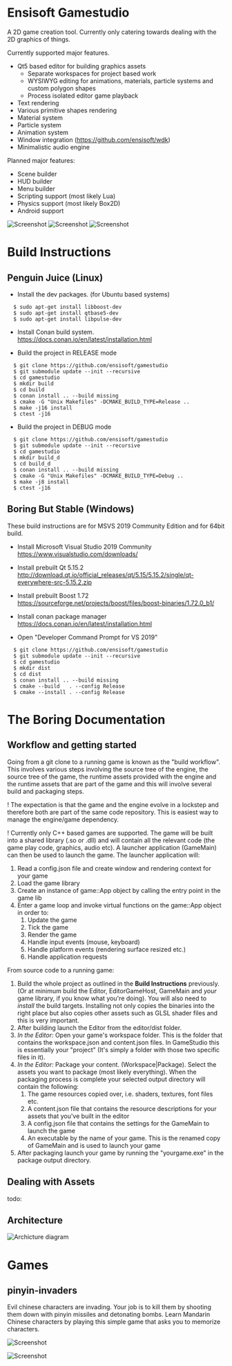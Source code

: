 Ensisoft Gamestudio
===================

A 2D game creation tool. Currently only catering towards dealing with the 2D graphics of things.

Currently supported major features.
* Qt5 based editor for building graphics assets
  * Separate workspaces for project based work
  * WYSIWYG editing for animations, materials, particle systems and custom polygon shapes
  * Process isolated editor game playback
* Text rendering
* Various primitive shapes rendering
* Material system
* Particle system
* Animation system
* Window integration (https://github.com/ensisoft/wdk)
* Minimalistic audio engine
    
Planned major features:
* Scene builder 
* HUD builder
* Menu builder 
* Scripting support (most likely Lua)
* Physics support (most likely Box2D)
* Android support 

![Screenshot](https://raw.githubusercontent.com/ensisoft/gamestudio/master/screens/editor-animation.png "Animation editor")
![Screenshot](https://raw.githubusercontent.com/ensisoft/gamestudio/master/screens/editor-material.png "Material editor")
![Screenshot](https://raw.githubusercontent.com/ensisoft/gamestudio/master/screens/editor-particle.png "Particle editor")

Build Instructions
==================

Penguin Juice (Linux)
------------------------------

- Install the dev packages.
  (for Ubuntu based systems)
```
  $ sudo apt-get install libboost-dev
  $ sudo apt-get install qtbase5-dev
  $ sudo apt-get install libpulse-dev
```
- Install Conan build system.  
https://docs.conan.io/en/latest/installation.html
   
- Build the project in RELEASE mode
```
  $ git clone https://github.com/ensisoft/gamestudio
  $ git submodule update --init --recursive
  $ cd gamestudio
  $ mkdir build
  $ cd build
  $ conan install .. --build missing
  $ cmake -G "Unix Makefiles" -DCMAKE_BUILD_TYPE=Release ..
  $ make -j16 install
  $ ctest -j16
```

- Build the project in DEBUG mode
```
  $ git clone https://github.com/ensisoft/gamestudio
  $ git submodule update --init --recursive
  $ cd gamestudio
  $ mkdir build_d
  $ cd build_d
  $ conan install .. --build missing
  $ cmake -G "Unix Makefiles" -DCMAKE_BUILD_TYPE=Debug ..
  $ make -j8 install
  $ ctest -j16
```

Boring But Stable (Windows)
---------------------------------

These build instructions are for MSVS 2019 Community Edition and for 64bit build.

- Install Microsoft Visual Studio 2019 Community  
https://www.visualstudio.com/downloads/

- Install prebuilt Qt 5.15.2
http://download.qt.io/official_releases/qt/5.15/5.15.2/single/qt-everywhere-src-5.15.2.zip

- Install prebuilt Boost 1.72  
https://sourceforge.net/projects/boost/files/boost-binaries/1.72.0_b1/

- Install conan package manager  
https://docs.conan.io/en/latest/installation.html

- Open "Developer Command Prompt for VS 2019"

```
  $ git clone https://github.com/ensisoft/gamestudio
  $ git submodule update --init --recursive
  $ cd gamestudio
  $ mkdir dist
  $ cd dist
  $ conan install .. --build missing
  $ cmake --build   . --config Release
  $ cmake --install . --config Release
```

The Boring Documentation
=======================

Workflow and getting started
----------------------------
Going from a git clone to a running game is known as the "build workflow". This involves various steps 
involving the source tree of the engine, the source tree of the game, the runtime assets provided with the
engine and the runtime assets that are part of the game and this will involve several build and packaging steps.

! The expectation is that the game and the engine evolve in a lockstep and therefore both are part of the same
code repository. This is easiest way to manage the engine/game dependency.

! Currently only C++ based games are supported. The game will be built into a shared library (.so or .dll) and
  will contain all the relevant code (the game play code, graphics, audio etc). A launcher application (GameMain)
  can then be used to launch the game. The launcher application will:
  1. Read a config.json file and create window and rendering context for your game
  2. Load the game library
  3. Create an instance of game::App object by calling the entry point in the game lib
  4. Enter a game loop and invoke virtual functions on the game::App object in order to:
     1. Update the game
     2. Tick the game
     3. Render the game
     4. Handle input events (mouse, keyboard)
     5. Handle platform events (rendering surface resized etc.)
     6. Handle application requests

From source code to a running game:
1. Build the whole project as outlined in the **Build Instructions** previously. (Or at minimum build the 
   Editor, EditorGameHost, GameMain and *your* game library, if you know what you're doing). You will 
   also need to *install* the build targets. Installing not only copies the binaries into the right place
   but also copies other assets such as GLSL shader files and this is very important.
2. After building launch the Editor from the editor/dist folder.
3. *In the Editor:* Open your game's workspace folder. This is the folder that contains the workspace.json and content.json files.
   In GameStudio this is essentially your "project" (It's simply a folder with those two specific files in it).
4. *In the Editor:* Package your content. (Workspace|Package). Select the assets you want to package (most likely everything).
   When the packaging process is complete your selected output directory will contain the following:
   1. The game resources copied over, i.e. shaders, textures, font files etc.
   2. A content.json file that contains the resource descriptions for your assets that you've built in the editor
   3. A config.json file that contains the settings for the GameMain to launch the game
   4. An executable by the name of your game. This is the renamed copy of GameMain and is used to launch your game
5. After packaging launch your game by running the "yourgame.exe" in the package output directory.   
   
Dealing with Assets
-------------------   
todo:   
   
Architecture
------------
![Archicture diagram](https://raw.githubusercontent.com/ensisoft/gamestudio/master/docu/stack.png "Stack")   

Games
=====

pinyin-invaders
---------------

Evil chinese characters are invading. Your job is to kill them by shooting
them down with pinyin missiles and detonating bombs. Learn Mandarin Chinese characters by playing this simple game that asks you to memorize characters.

![Screenshot](https://raw.githubusercontent.com/ensisoft/gamestudio/master/screens/invaders-menu.png "Main menu")

![Screenshot](https://raw.githubusercontent.com/ensisoft/gamestudio/master/screens/invaders-game.png "pinyin-invaders are attacking!")













